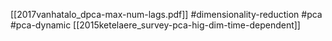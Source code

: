 [[2017vanhatalo_dpca-max-num-lags.pdf]]
#dimensionality-reduction #pca #pca-dynamic
[[2015ketelaere_survey-pca-hig-dim-time-dependent]]
